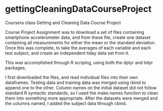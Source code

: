 # gettingCleaningDataCourseProject
Coursera class Getting and Cleaning Data Course Project

Course Project Assignment was to download a set of files containing smartphone accelerometer data, and from these file, create one dataset containing all measurements for either the mean or the standard deviation. Once this was complete, to take the averages of each variable and each test subject, and create an independent tiday data set from it. 

This was accomplished through R scriping, using both the dplyr and tidyr packages. 

I first downloaded the files, and read individual files into their own dataframes. Testing data and training data was merged using rbind to append one to the other. Column names on the initial dataset did not follow standard R syntactic standards, so I used the make.names function to clean them into something more appropriate. After the datasets were merged and the columns named, I added the subject data through cbind. 
